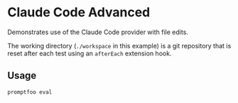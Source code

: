 # Claude Code Advanced

Demonstrates use of the Claude Code provider with file edits.

The working directory (`./workspace` in this example) is a git repository that is reset after each test using an `afterEach` extension hook.

## Usage

```bash
promptfoo eval
```
